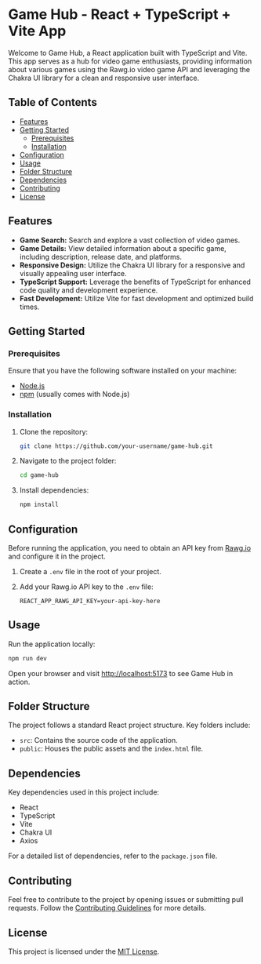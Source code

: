 # Game Hub - React + TypeScript + Vite App

Welcome to Game Hub, a React application built with TypeScript and Vite. This app serves as a hub for video game enthusiasts, providing information about various games using the Rawg.io video game API and leveraging the Chakra UI library for a clean and responsive user interface.

## Table of Contents

- [Features](#features)
- [Getting Started](#getting-started)
  - [Prerequisites](#prerequisites)
  - [Installation](#installation)
- [Configuration](#configuration)
- [Usage](#usage)
- [Folder Structure](#folder-structure)
- [Dependencies](#dependencies)
- [Contributing](#contributing)
- [License](#license)

## Features

- **Game Search:** Search and explore a vast collection of video games.
- **Game Details:** View detailed information about a specific game, including description, release date, and platforms.
- **Responsive Design:** Utilize the Chakra UI library for a responsive and visually appealing user interface.
- **TypeScript Support:** Leverage the benefits of TypeScript for enhanced code quality and development experience.
- **Fast Development:** Utilize Vite for fast development and optimized build times.

## Getting Started

### Prerequisites

Ensure that you have the following software installed on your machine:

- [Node.js](https://nodejs.org/)
- [npm](https://www.npmjs.com/) (usually comes with Node.js)

### Installation

1. Clone the repository:

   ```bash
   git clone https://github.com/your-username/game-hub.git
   ```

2. Navigate to the project folder:

   ```bash
   cd game-hub
   ```

3. Install dependencies:

   ```bash
   npm install
   ```

## Configuration

Before running the application, you need to obtain an API key from [Rawg.io](https://rawg.io/apidocs) and configure it in the project.

1. Create a `.env` file in the root of your project.
2. Add your Rawg.io API key to the `.env` file:

   ```env
   REACT_APP_RAWG_API_KEY=your-api-key-here
   ```

## Usage

Run the application locally:

```bash
npm run dev
```

Open your browser and visit [http://localhost:5173](http://localhost:5173) to see Game Hub in action.

## Folder Structure

The project follows a standard React project structure. Key folders include:

- `src`: Contains the source code of the application.
- `public`: Houses the public assets and the `index.html` file.

## Dependencies

Key dependencies used in this project include:

- React
- TypeScript
- Vite
- Chakra UI
- Axios

For a detailed list of dependencies, refer to the `package.json` file.

## Contributing

Feel free to contribute to the project by opening issues or submitting pull requests. Follow the [Contributing Guidelines](CONTRIBUTING.md) for more details.

## License

This project is licensed under the [MIT License](LICENSE).
